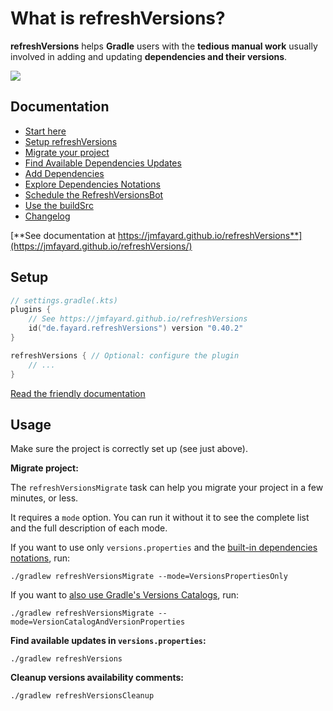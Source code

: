 # What is refreshVersions?

**refreshVersions** helps **Gradle** users with the **tedious manual work** usually involved in adding and updating **dependencies and their versions**.

[![](https://raw.githubusercontent.com/jmfayard/refreshVersions/main/docs/img/screencast.png)](http://www.youtube.com/watch?v=VhYERonB8co "Gradle refreshVersions")

## Documentation

- [Start here](https://jmfayard.github.io/refreshVersions/)
- [Setup refreshVersions](https://jmfayard.github.io/refreshVersions/setup/)
- [Migrate your project](https://jmfayard.github.io/refreshVersions/migrate/)
- [Find Available Dependencies Updates](https://jmfayard.github.io/refreshVersions/update-dependencies/)
- [Add Dependencies](https://jmfayard.github.io/refreshVersions/add-dependencies/)
- [Explore Dependencies Notations](https://jmfayard.github.io/refreshVersions/dependencies-notations/)
- [Schedule the RefreshVersionsBot](https://jmfayard.github.io/refreshVersions/refreshversions-bot/)
- [Use the buildSrc](https://jmfayard.github.io/refreshVersions/gradle-buildsrcversions/)
- [Changelog](https://jmfayard.github.io/refreshVersions/CHANGELOG/)

[**See documentation at https://jmfayard.github.io/refreshVersions**](https://jmfayard.github.io/refreshVersions/)



## Setup

```kotlin
// settings.gradle(.kts)
plugins {
    // See https://jmfayard.github.io/refreshVersions
    id("de.fayard.refreshVersions") version "0.40.2"
}

refreshVersions { // Optional: configure the plugin
    // ...
}
```

[Read the friendly documentation](https://jmfayard.github.io/refreshVersions/setup/)


## Usage

Make sure the project is correctly set up (see just above).

**Migrate project:**

The `refreshVersionsMigrate` task can help you migrate your project in a few minutes, or less.

It requires a `mode` option. You can run it without it to see the complete list and the full description of each mode.

If you want to use only `versions.properties` and the [built-in dependencies notations](https://jmfayard.github.io/refreshVersions/dependencies-notations/), run:

`./gradlew refreshVersionsMigrate --mode=VersionsPropertiesOnly`

If you want to [also use Gradle's Versions Catalogs](https://github.com/jmfayard/drafts/wiki/RefreshVersions-%E2%99%A5%EF%B8%8F-Gradle-Version-Catalog), run:

`./gradlew refreshVersionsMigrate --mode=VersionCatalogAndVersionProperties`

**Find available updates in `versions.properties`:**

`./gradlew refreshVersions`

**Cleanup versions availability comments:**

`./gradlew refreshVersionsCleanup`

